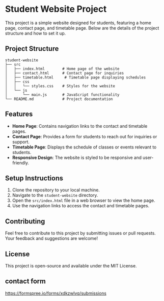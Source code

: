 # Student Website Project

This project is a simple website designed for students, featuring a home page, contact page, and timetable page. Below are the details of the project structure and how to set it up.

## Project Structure

```
student-website
├── src
│   ├── index.html        # Home page of the website
│   ├── contact.html      # Contact page for inquiries
│   ├── timetable.html     # Timetable page displaying schedules
│   ├── css
│   │   └── styles.css    # Styles for the website
│   └── js
│       └── main.js       # JavaScript functionality
└── README.md             # Project documentation
```

## Features

- **Home Page**: Contains navigation links to the contact and timetable pages.
- **Contact Page**: Provides a form for students to reach out for inquiries or support.
- **Timetable Page**: Displays the schedule of classes or events relevant to students.
- **Responsive Design**: The website is styled to be responsive and user-friendly.

## Setup Instructions

1. Clone the repository to your local machine.
2. Navigate to the `student-website` directory.
3. Open the `src/index.html` file in a web browser to view the home page.
4. Use the navigation links to access the contact and timetable pages.

## Contributing

Feel free to contribute to this project by submitting issues or pull requests. Your feedback and suggestions are welcome!

## License

This project is open-source and available under the MIT License.
## contact form 
https://formspree.io/forms/xdkzwlvq/submissions